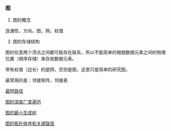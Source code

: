 ### 图

1. 图的概念

连通性，方向，图，网，权值

2. 图的存储结构

图的任意两个顶点之间都可能存在联系，所以不能简单的根据数据元素之间的物理位置（顺序存储）来存放数据元素。

带有权值（边长）的是网，否则是图，这里只是简单的研究图。

最常用的是：邻接矩阵，邻接表

[最短路径](6_1.md)

[图的深度广度遍历](6_2.md)

[图的最小生成树](6_3.md)

[图的拓扑排序和关键路径](6_4.md)
